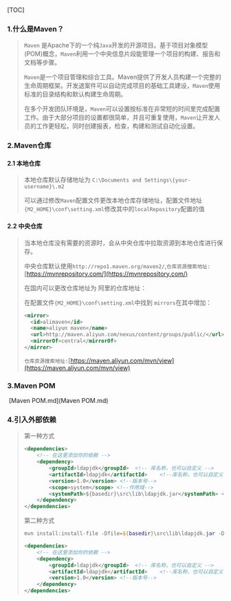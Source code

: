 [TOC]



### 1.什么是Maven？

>`Maven` 是Apache下的一个纯`Java`开发的开源项目。基于项目对象模型(POM)概念，`Maven`利用一个中央信息片段能管理一个项目的构建、报告和文档等步骤。
>
>`Maven`是一个项目管理和综合工具。Maven提供了开发人员构建一个完整的生命周期框架。开发退案件可以自动完成项目的基础工具建设，`Maven`使用标准的目录结构和默认构建生命周期。
>
>在多个开发团队环境是，`Maven`可以设置按标准在非常短的时间里完成配置工作。由于大部分项目的设置都很简单，并且可重复使用，`Maven`让开发人员的工作更轻松，同时创建报表，检查，构建和测试自动化设置。

### 2.Maven仓库

#### 2.1 本地仓库

> 本地仓库默认存储地址为 `C:\Documents and Settings\{your-username}\.m2`
>
> 可以通过修改`Maven`配置文件更改本地仓库存储地址，配置文件地址`{M2_HOME}\conf\setting.xml`修改其中的`localRepository`配置的值

#### 2.2 中央仓库

> 当本地仓库没有需要的资源时，会从中央仓库中拉取资源到本地仓库进行保存。
>
> 中央仓库默认使用`http://repo1.maven.org/maven2/`,`仓库资源搜索地址:`[https://mvnrepository.com/](https://mvnrepository.com/)
>
> 在国内可以更改仓库地址为 阿里的仓库地址：
>
> 在配置文件`{M2_HOME}\conf\setting.xml`中找到 `mirrors`在其中增加：
>
> ```xml
> <mirror>
> 	<id>alimaven</id>
> 	<name>aliyun maven</name>
> 	<url>http://maven.aliyun.com/nexus/content/groups/public/</url>
> 	<mirrorOf>central</mirrorOf>
> </mirror>
> ```
>`仓库资源搜索地址:`[https://maven.aliyun.com/mvn/view](https://maven.aliyun.com/mvn/view)

### 3.Maven POM

​	 [Maven POM.md](Maven POM.md) 

### 4.引入外部依赖

> 第一种方式
>
> ```XML
> <dependencies>
>     <!-- 在这里添加你的依赖 -->
>     <dependency>
>         <groupId>ldapjdk</groupId>  <!-- 库名称，也可以自定义 -->
>         <artifactId>ldapjdk</artifactId>    <!--库名称，也可以自定义-->
>         <version>1.0</version> <!--版本号-->
>         <scope>system</scope> <!--作用域-->
>         <systemPath>${basedir}\src\lib\ldapjdk.jar</systemPath> <!--项目根目录下的lib文件夹下-->
>     </dependency> 
> </dependencies>
> ```
>
> 第二种方式
>
> ```powershell
> mvn install:install-file -Dfile=${basedir}\src\lib\ldapjdk.jar -DgroupId=ldapjdk -DartifactId=ldapjdk -Dversion=1.0 -Dpackaging=jar
> ```
>
> ```XML
> <dependencies>
>     <!-- 在这里添加你的依赖 -->
>     <dependency>
>         <groupId>ldapjdk</groupId>  <!-- 库名称，也可以自定义 -->
>         <artifactId>ldapjdk</artifactId>    <!--库名称，也可以自定义-->
>         <version>1.0</version> <!--版本号-->
>     </dependency> 
> </dependencies>
> ```
>
> 








